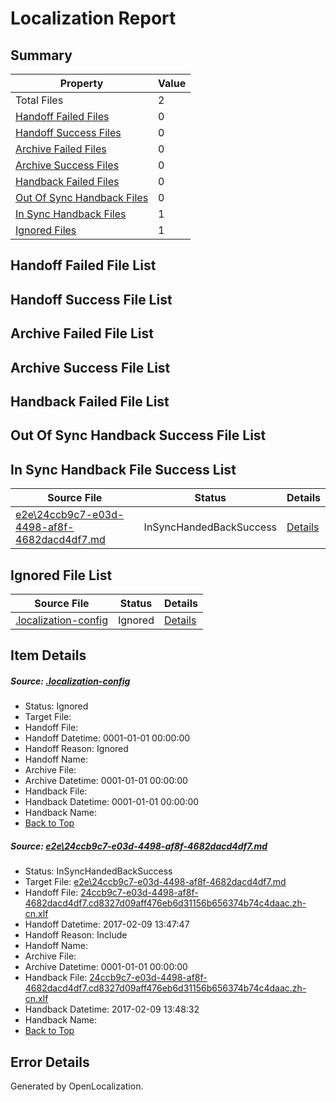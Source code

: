 # <a name='report-top'></a> Localization Report

## Summary
 Property | Value 
 -------- | ----- 
 Total Files | 2
[ Handoff Failed Files ](#handoff-failed-list)| 0
[ Handoff Success Files ](#handoff-success-list)| 0
[ Archive Failed Files ](#archive-failed-list)| 0
[ Archive Success Files ](#archive-success-list)| 0
[ Handback Failed Files ](#handback-failed-list)| 0
[ Out Of Sync Handback Files ](#outofsync-handback-success-list)| 0
[ In Sync Handback Files ](#insync-handback-success-list)| 1
[ Ignored Files ](#ignored-list)| 1

## <a name='handoff-failed-list'></a> Handoff Failed File List

## <a name='handoff-success-list'></a> Handoff Success File List

## <a name='archive-failed-list'></a> Archive Failed File List

## <a name='archive-success-list'></a> Archive Success File List

## <a name='handback-failed-list'></a> Handback Failed File List

## <a name='outofsync-handback-success-list'></a> Out Of Sync Handback Success File List

## <a name='insync-handback-success-list'></a> In Sync Handback File Success List
 Source File | Status | Details 
 ----------- | ------ | ------- 
 [e2e\24ccb9c7-e03d-4498-af8f-4682dacd4df7.md](https://github.com/OpenLocalizationTestOrg/ol-test0/blob/13677b62b74b55ff260083e1a496a79e20134c39/e2e/24ccb9c7-e03d-4498-af8f-4682dacd4df7.md) | InSyncHandedBackSuccess | [Details](#b45c367c0bf3c361952a9908be5913e9eb4a31811)

## <a name='ignored-list'></a> Ignored File List
 Source File | Status | Details 
 ----------- | ------ | ------- 
 [.localization-config](https://github.com/OpenLocalizationTestOrg/ol-test0/blob/13677b62b74b55ff260083e1a496a79e20134c39/.localization-config) | Ignored | [Details](#cb0632cf59c1387fc1742bfb9fa3c47f87e2e5c90)

## Item Details
##### <a name='cb0632cf59c1387fc1742bfb9fa3c47f87e2e5c90'></a> Source: [.localization-config](https://github.com/OpenLocalizationTestOrg/ol-test0/blob/13677b62b74b55ff260083e1a496a79e20134c39/.localization-config)
* Status: Ignored
* Target File: 
* Handoff File: 
* Handoff Datetime: 0001-01-01 00:00:00
* Handoff Reason: Ignored
* Handoff Name: 
* Archive File: 
* Archive Datetime: 0001-01-01 00:00:00
* Handback File: 
* Handback Datetime: 0001-01-01 00:00:00
* Handback Name: 
* [Back to Top](#report-top)

##### <a name='b45c367c0bf3c361952a9908be5913e9eb4a31811'></a> Source: [e2e\24ccb9c7-e03d-4498-af8f-4682dacd4df7.md](https://github.com/OpenLocalizationTestOrg/ol-test0/blob/13677b62b74b55ff260083e1a496a79e20134c39/e2e/24ccb9c7-e03d-4498-af8f-4682dacd4df7.md)
* Status: InSyncHandedBackSuccess
* Target File: [e2e\24ccb9c7-e03d-4498-af8f-4682dacd4df7.md](https://github.com/OpenLocalizationTestOrg/ol-test0-zhcn/blob/75b8971ec79c02386292564a0b71c038bc944cd3/e2e/24ccb9c7-e03d-4498-af8f-4682dacd4df7.md)
* Handoff File: [24ccb9c7-e03d-4498-af8f-4682dacd4df7.cd8327d09aff476eb6d31156b656374b74c4daac.zh-cn.xlf](https://github.com/OpenLocalizationTestOrg/ol-test0-handoff/blob/0d0af075506dfbcb06096c6c13eabbccb13c4c43/ol-handoff/OpenLocalizationTestOrg/ol-test0-zhcn/shujia/ht/24ccb9c7-e03d-4498-af8f-4682dacd4df7.cd8327d09aff476eb6d31156b656374b74c4daac.zh-cn.xlf)
* Handoff Datetime: 2017-02-09 13:47:47
* Handoff Reason: Include
* Handoff Name: 
* Archive File: 
* Archive Datetime: 0001-01-01 00:00:00
* Handback File: [24ccb9c7-e03d-4498-af8f-4682dacd4df7.cd8327d09aff476eb6d31156b656374b74c4daac.zh-cn.xlf](https://github.com/OpenLocalizationTestOrg/ol-test0-handback/blob/7dc513880cd7b7c583cbaf95ada318f2515b11d8/ol-handback/OpenLocalizationTestOrg/ol-test0-zhcn/shujia/ht/24ccb9c7-e03d-4498-af8f-4682dacd4df7.cd8327d09aff476eb6d31156b656374b74c4daac.zh-cn.xlf)
* Handback Datetime: 2017-02-09 13:48:32
* Handback Name: 
* [Back to Top](#report-top)


## Error Details

Generated by OpenLocalization.
